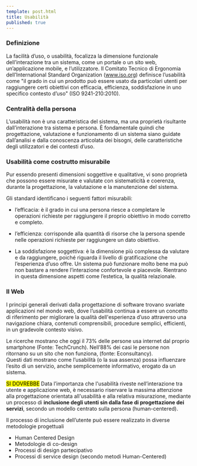 ```yaml
---
template: post.html
title: Usabilità
published: true
---
```


### Definizione

La facilità d’uso, o usabilità, focalizza la dimensione funzionale dell’interazione tra un sistema, come un portale o un sito web, un’applicazione mobile, e l’utilizzatore. 
Il Comitato Tecnico di Ergonomia dell’International Standard Organization (www.iso.org) definisce l’usabilità come "il grado in cui un prodotto può essere usato da particolari utenti per raggiungere certi obiettivi con efficacia, efficienza, soddisfazione in uno specifico contesto d’uso" (ISO 9241-210:2010).

### Centralità della persona

L’usabilità non è una caratteristica del sistema, ma una proprietà risultante dall’interazione tra sistema e persona. È fondamentale quindi che progettazione, valutazione e funzionamento di un sistema siano guidate dall’analisi e dalla conoscenza articolata dei bisogni, delle caratteristiche degli utilizzatori e dei contesti d’uso. 

### Usabilità come costrutto misurabile

Pur essendo presenti  dimensioni soggettive e qualitative, vi sono proprietà che possono essere misurate e valutate con sistematicità e coerenza, durante la progettazione, la valutazione e la manutenzione del sistema. 

Gli standard identificano i seguenti fattori misurabili:
* l’efficacia: è il grado in cui una persona riesce a completare le operazioni richieste per raggiungere il proprio obiettivo in modo corretto e completo. 

* l’efficienza: corrisponde alla quantità di risorse che la persona spende nelle operazioni richieste per raggiungere un dato obiettivo.

* La soddisfazione soggettiva: è la dimensione più complessa da valutare e da raggiungere, poiché riguarda il livello di gratificazione che l’esperienza d’uso offre. Un sistema può funzionare molto bene ma può non bastare a rendere l’interazione confortevole e piacevole. Rientrano in questa dimensione aspetti come l’estetica, la qualità relazionale.

### Il Web

I principi generali derivati dalla progettazione di software trovano svariate applicazioni nel mondo web, dove l’usabilità continua a essere un concetto di riferimento per migliorare la qualità dell'esperienza d’uso attraverso una navigazione chiara, contenuti comprensibili, procedure semplici, efficienti, in un gradevole contesto visivo.

Le ricerche mostrano che oggi il 73% delle persone usa internet dal proprio smartphone (Fonte: TechCrunch). Nell’88% dei casi le persone non ritornano su un sito che non funziona, (fonte: Econsultancy).  
Questi dati mostrano come l’usabilità (o la sua assenza) possa influenzare l’esito di un servizio, anche semplicemente informativo, erogato da un sistema.

<div class="lg-callout lg-callout-should">
<mark>SI DOVREBBE</mark>
Data l’importanza che l'usabilità riveste nell’interazione tra utente e applicazione web, è necessario riservare la massima attenzione alla 
progettazione orientata all'usabilità e alla relativa misurazione, mediante un processo di 
<strong>inclusione degli utenti sin dalla fase di progettazione dei servizi</strong>, secondo un modello centrato sulla persona (human-centered).
</div>

Il processo di inclusione dell’utente può essere realizzato in diverse metodologie progettuali
* Human Centered Design 
* Metodologie di co-design
* Processi di design partecipativo
* Processi di service design (secondo metodi Human-Centered)

